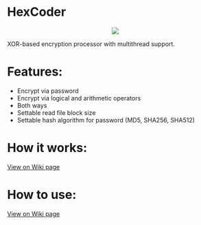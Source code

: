 # HexCoder
<p align="center">
<img src="https://i.ibb.co/wrPsdCm/hc-icon.png">
<p align="center">

XOR-based encryption processor with multithread support.

# Features:

- Encrypt via password
- Encrypt via logical and arithmetic operators
- Both ways
- Settable read file block size
- Settable hash algorithm for password (MD5, SHA256, SHA512)

# How it works:

[View on Wiki page](https://github.com/gh0st17/HexCoder/wiki/How-it-works)

# How to use:

[View on Wiki page](https://github.com/gh0st17/HexCoder/wiki/How-to-use)

